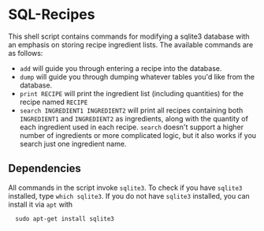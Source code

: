# SQL-Recipes

This shell script contains commands for modifying a sqlite3 database with an emphasis on storing recipe ingredient lists. The available commands are as follows:

 - `add` will guide you through entering a recipe into the database.
 - `dump` will guide you through dumping whatever tables you'd like from the database.
 - `print RECIPE` will print the ingredient list (including quantities) for the recipe named `RECIPE`
 - `search INGREDIENT1 INGREDIENT2` will print all recipes containing both `INGREDIENT1` and `INGREDIENT2` as ingredients, along with the quantity of each ingredient used in each recipe. `search` doesn't support a higher number of ingredients or more complicated logic, but it also works if you search just one ingredient name.

## Dependencies
All commands in the script invoke `sqlite3`. To check if you have `sqlite3` installed, type `which sqlite3`. If you do not have `sqlite3` installed, you can install it via `apt` with
```
  sudo apt-get install sqlite3
```